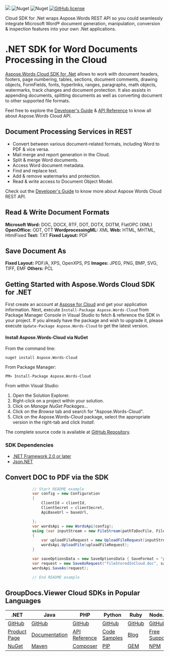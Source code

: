 ![](https://img.shields.io/badge/api-v2.0-lightgrey) ![Nuget](https://img.shields.io/nuget/v/Aspose.Words-Cloud) ![Nuget](https://img.shields.io/nuget/dt/Aspose.Words-Cloud) [![GitHub license](https://img.shields.io/github/license/aspose-words-cloud/aspose-words-cloud-dotnet)](https://github.com/aspose-words-cloud/aspose-words-cloud-dotnet/blob/master/LICENSE) 

Cloud SDK for .Net wraps Aspose.Words REST API so you could seamlessly integrate Microsoft Word® document generation, manipulation, conversion & inspection features into your own .Net applications.

# .NET SDK for Word Documents Processing in the Cloud

[Aspose.Words Cloud SDK for .Net](https://products.aspose.cloud/words/net) allows to work with document headers, footers, page numbering, tables, sections, document comments, drawing objects, FormFields, fonts, hyperlinks, ranges, paragraphs, math objects, watermarks, track changes and document protection. It also assists in appending documents, splitting documents as well as converting document to other supported file formats. 

Feel free to explore the [Developer's Guide](https://docs.aspose.cloud/display/wordscloud/Developer+Guide) & [API Reference](https://apireference.aspose.cloud/words/) to know all about Aspose.Words Cloud API. 

## Document Processing Services in REST

- Convert between various document-related formats, including Word to PDF & vice versa.
- Mail merge and report generation in the Cloud.
- Split & merge Word documents.
- Access Word document metadata.
- Find and replace text.
- Add & remove watermarks and protection.
- Read & write access to Document Object Model.

Check out the [Developer's Guide](https://docs.aspose.cloud/display/wordscloud/Developer+Guide) to know more about Aspose Words Cloud REST API.

## Read & Write Document Formats

**Microsoft Word:** DOC, DOCX, RTF, DOT, DOTX, DOTM, FlatOPC (XML)
**OpenOffice:** ODT, OTT
**WordprocessingML:** XML
**Web:** HTML, MHTML, HtmlFixed
**Text:** TXT
**Fixed Layout:** PDF

## Save Document As

**Fixed Layout:** PDF/A, XPS, OpenXPS, PS
**Images:** JPEG, PNG, BMP, SVG, TIFF, EMF
**Others:** PCL

## Getting Started with Aspose.Words Cloud SDK for .NET
First create an account at [Aspose for Cloud](https://dashboard.aspose.cloud/) and get your application information. Next,  execute `Install-Package Aspose.Words-Cloud` from Package Manager Console in Visual Studio to fetch & reference the SDK in your project. If you already have the package and wish to upgrade it, please execute `Update-Package Aspose.Words-Cloud` to get the latest version.


#### Install Aspose.Words-Cloud via NuGet

From the command line:

	nuget install Aspose.Words-Cloud

From Package Manager:

	PM> Install-Package Aspose.Words-Cloud

From within Visual Studio:

1. Open the Solution Explorer.
2. Right-click on a project within your solution.
3. Click on *Manage NuGet Packages...*
4. Click on the *Browse* tab and search for "Aspose.Words-Cloud".
5. Click on the Aspose.Words-Cloud package, select the appropriate version in the right-tab and click *Install*.

The complete source code is available at [GitHub Repository](https://github.com/aspose-words-cloud/aspose-words-cloud-node).

### SDK Dependencies

- [.NET Framework 2.0 or later](https://dotnet.microsoft.com/download ".NET Framework 2.0 or later")
- [Json.NET](https://www.nuget.org/packages/Newtonsoft.Json/)

## Convert DOC to PDF via the SDK

```csharp
            // Start README example
            var config = new Configuration
            {
                ClientId = clientId,
                ClientSecret = clientSecret,
                ApiBaseUrl = baseUrl,

            };
            var wordsApi = new WordsApi(config);
            using (var inputStream = new FileStream(pathToDocFile, FileMode.Open))
            {
                var uploadFileRequest = new UploadFileRequest(inputStream, "fileStoredInCloud.doc");
                wordsApi.UploadFile(uploadFileRequest);
            }

            var saveOptionsData = new SaveOptionsData { SaveFormat = "pdf", FileName = "destStoredInCloud.pdf" };
            var request = new SaveAsRequest("fileStoredInCloud.doc", saveOptionsData);
            wordsApi.SaveAs(request);

            // End README example
```

## GroupDocs.Viewer Cloud SDKs in Popular Languages

| .NET | Java | PHP | Python | Ruby | Node.js | Android |
|---|---|---|---|---|---|---|
| [GitHub](https://github.com/aspose.words-cloud/aspose.words-cloud-dotnet) | [GitHub](https://github.com/aspose.words-cloud/aspose.words-cloud-java) | [GitHub](https://github.com/aspose.words-cloud/aspose.words-cloud-php) | [GitHub](https://github.com/aspose.words-cloud/aspose.words-cloud-python) | [GitHub](https://github.com/aspose.words-cloud/aspose.words-cloud-ruby)  | [GitHub](https://github.com/aspose.words-cloud/aspose.words-cloud-node) | [GitHub](https://github.com/aspose.words-cloud/aspose.words-cloud-android) |
[Product Page](https://products.aspose.cloud/words/net) | [Documentation](https://docs.aspose.cloud/display/wordscloud/Home) | [API Reference](https://apireference.aspose.cloud/words/) | [Code Samples](https://github.com/aspose-words-cloud/aspose-words-cloud-dotnet) | [Blog](https://blog.aspose.cloud/category/words/) | [Free Support](https://forum.aspose.cloud/c/words) | [Free Trial](https://dashboard.aspose.cloud/#/apps)
| [NuGet](https://www.nuget.org/packages/Aspose.Words-Cloud/) | [Maven](https://repository.aspose.words/webapp/#/artifacts/browse/tree/General/repo/com/aspose/aspose.words-cloud) | [Composer](https://packagist.org/packages/asposecloud/aspose.words-cloud) | [PIP](https://pypi.org/project/aspose.words-cloud/) | [GEM](https://rubygems.org/gems/groupdocs_viewer_cloud)  | [NPM](https://www.npmjs.com/package/groupdocs-viewer-cloud) | [Maven](https://repository.groupdocs.cloud/webapp/#/artifacts/browse/tree/General/repo/com/groupdocs/groupdocs-viewer-cloud-android) | 

